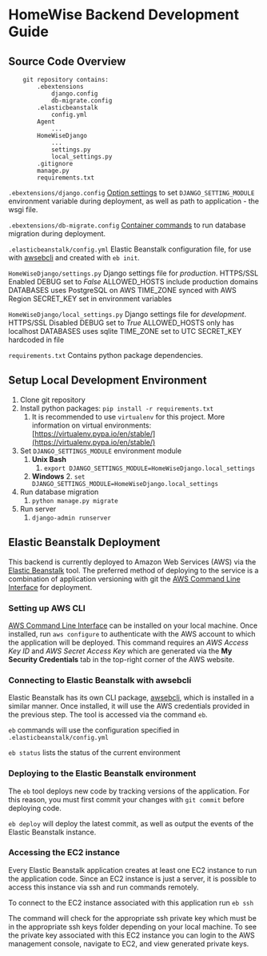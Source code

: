 # HomeWise Backend Development Guide

## Source Code Overview

		git repository contains:
			.ebextensions
				django.config
				db-migrate.config
			.elasticbeanstalk
				config.yml
			Agent
				...
			HomeWiseDjango
				...
				settings.py
				local_settings.py
			.gitignore
			manage.py
			requirements.txt

`.ebextensions/django.config`
	[Option settings](https://docs.aws.amazon.com/elasticbeanstalk/latest/dg/ebextensions-optionsettings.html) to set `DJANGO_SETTING_MODULE` environment variable during deployment, as well as path to application - the wsgi file.

`.ebextensions/db-migrate.config`
	[Container commands](https://docs.aws.amazon.com/elasticbeanstalk/latest/dg/customize-containers-ec2.html#linux-container-commands) to run database migration during deployment.

`.elasticbeanstalk/config.yml`
	Elastic Beanstalk configuration file, for use with [awsebcli](https://docs.aws.amazon.com/elasticbeanstalk/latest/dg/eb-cli3-install.html) and created with `eb init`.

`HomeWiseDjango/settings.py`
	Django settings file for *production*.
		HTTPS/SSL Enabled
		DEBUG set to *False*
		ALLOWED_HOSTS include production domains
		DATABASES uses PostgreSQL on AWS
		TIME_ZONE synced with AWS Region
		SECRET_KEY set in environment variables

`HomeWiseDjango/local_settings.py`
	Django settings file for *development*.
		HTTPS/SSL Disabled
		DEBUG set to *True*
		ALLOWED_HOSTS only has localhost
		DATABASES uses sqlite
		TIME_ZONE set to UTC
		SECRET_KEY hardcoded in file

`requirements.txt`
	Contains python package dependencies.

## Setup Local Development Environment

1. Clone git repository
2. Install python packages: `pip install -r requirements.txt`
	1. It is recommended to use `virtualenv` for this project. More information on virtual environments: [https://virtualenv.pypa.io/en/stable/](https://virtualenv.pypa.io/en/stable/)
3. Set `DJANGO_SETTINGS_MODULE` environment module
	1. **Unix Bash**
		1. `export DJANGO_SETTINGS_MODULE=HomeWiseDjango.local_settings`
	2. **Windows**
		2. `set DJANGO_SETTINGS_MODULE=HomeWiseDjango.local_settings`
4. Run database migration
	1. `python manage.py migrate`
5. Run server
	1. `django-admin runserver`

## Elastic Beanstalk Deployment

This backend is currently deployed to Amazon Web Services (AWS) via the [Elastic Beanstalk](https://aws.amazon.com/elasticbeanstalk/) tool. The preferred method of deploying to the service is a combination of application versioning with git the [AWS Command Line Interface](https://aws.amazon.com/cli/) for deployment.

### Setting up AWS CLI

[AWS Command Line Interface](https://aws.amazon.com/cli/) can be installed on your local machine. Once installed, run `aws configure` to authenticate with the AWS account to which the application will be deployed. This command requires an *AWS Access Key ID* and *AWS Secret Access Key* which are generated via the **My Security Credentials** tab in the top-right corner of the AWS website.

### Connecting to Elastic Beanstalk with awsebcli

Elastic Beanstalk has its own CLI package, [awsebcli](https://docs.aws.amazon.com/elasticbeanstalk/latest/dg/eb-cli3-install.html), which is installed in a similar manner. Once installed, it will use the AWS credentials provided in the previous step. The tool is accessed via the command `eb`.

`eb` commands will use the configuration specified in `.elasticbeanstalk/config.yml`

`eb status` lists the status of the current environment

### Deploying to the Elastic Beanstalk environment

The `eb` tool deploys new code by tracking versions of the application. For this reason, you must first commit your changes with `git commit` before deploying code.

`eb deploy` will deploy the latest commit, as well as output the events of the Elastic Beanstalk instance.

### Accessing the EC2 instance

Every Elastic Beanstalk application creates at least one EC2 instance to run the application code. Since an EC2 instance is just a server, it is possible to access this instance via ssh and run commands remotely.

To connect to the EC2 instance associated with this application run `eb ssh`

The command will check for the appropriate ssh private key which must be in the appropriate ssh keys folder depending on your local machine. To see the private key associated with this EC2 instance you can login to the AWS management console, navigate to EC2, and view generated private keys.
